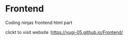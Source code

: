 # Frontend
Coding ninjas frontend html part


clickt to visit website :https://yugi-05.github.io/Frontend/
